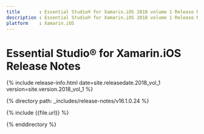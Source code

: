 ```yaml
---
title       : Essential Studio® for Xamarin.iOS 2018 volume 1 Release Notes
description : Essential Studio® for Xamarin.iOS 2018 volume 1 Release Notes
platform    : Xamarin.iOS
---
```


# Essential Studio® for Xamarin.iOS Release Notes

{% include release-info.html date=site.releasedate.2018_vol_1 version=site.version.2018_vol_1 %} 

{% directory path: _includes/release-notes/v16.1.0.24 %}

{% include {{file.url}} %}

{% enddirectory %}